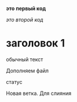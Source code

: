 **это первый код**

*это второй код*

# заголовок 1

обычный текст

Дополняем файл


статус

Новая ветка. Для слияния